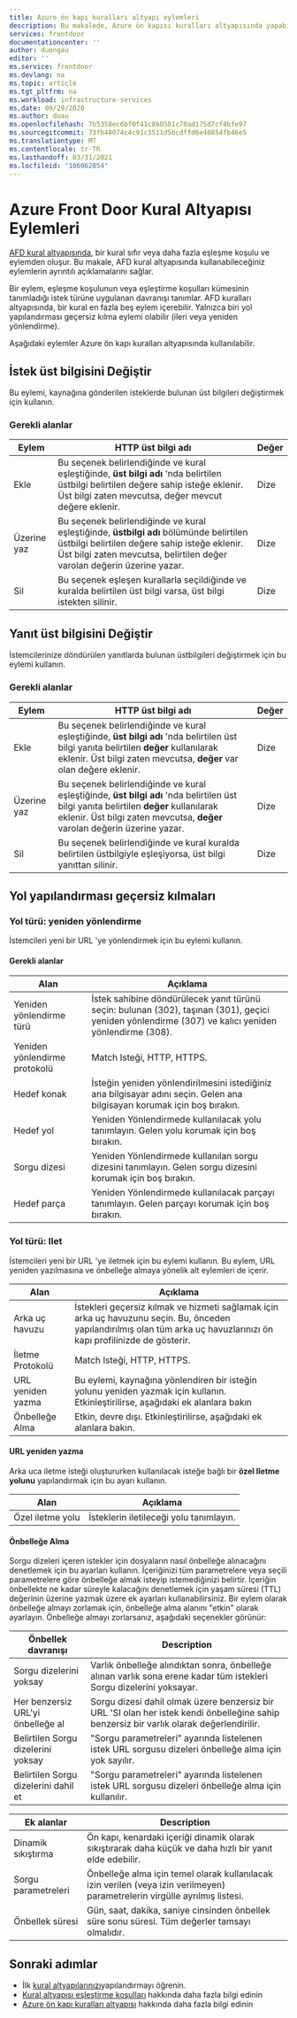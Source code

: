 ```yaml
---
title: Azure ön kapı kuralları altyapı eylemleri
description: Bu makalede, Azure ön kapısı kuralları altyapısında yapabileceğiniz çeşitli eylemlerin bir listesi sunulmaktadır.
services: frontdoor
documentationcenter: ''
author: duongau
editor: ''
ms.service: frontdoor
ms.devlang: na
ms.topic: article
ms.tgt_pltfrm: na
ms.workload: infrastructure-services
ms.date: 09/29/2020
ms.author: duau
ms.openlocfilehash: 7b5358ec6bf0f41c860501c70ad175d7cf4bfe97
ms.sourcegitcommit: 73fb48074c4c91c3511d5bcdffd6e40854fb46e5
ms.translationtype: MT
ms.contentlocale: tr-TR
ms.lasthandoff: 03/31/2021
ms.locfileid: "106062854"
---
```

# <a name="azure-front-door-rules-engine-actions"></a>Azure Front Door Kural Altyapısı Eylemleri

[AFD kural altyapısında](front-door-rules-engine.md), bir kural sıfır veya daha fazla eşleşme koşulu ve eylemden oluşur. Bu makale, AFD kural altyapısında kullanabileceğiniz eylemlerin ayrıntılı açıklamalarını sağlar.

Bir eylem, eşleşme koşulunun veya eşleştirme koşulları kümesinin tanımladığı istek türüne uygulanan davranışı tanımlar. AFD kuralları altyapısında, bir kural en fazla beş eylem içerebilir. Yalnızca biri yol yapılandırması geçersiz kılma eylemi olabilir (ileri veya yeniden yönlendirme).

Aşağıdaki eylemler Azure ön kapı kuralları altyapısında kullanılabilir.  

## <a name="modify-request-header"></a>İstek üst bilgisini Değiştir

Bu eylemi, kaynağına gönderilen isteklerde bulunan üst bilgileri değiştirmek için kullanın.

### <a name="required-fields"></a>Gerekli alanlar

Eylem | HTTP üst bilgi adı | Değer
-------|------------------|------
Ekle | Bu seçenek belirlendiğinde ve kural eşleştiğinde, **üst bilgi adı** 'nda belirtilen üstbilgi belirtilen değere sahip isteğe eklenir. Üst bilgi zaten mevcutsa, değer mevcut değere eklenir. | Dize
Üzerine yaz | Bu seçenek belirlendiğinde ve kural eşleştiğinde, **üstbilgi adı** bölümünde belirtilen üstbilgi belirtilen değere sahip isteğe eklenir. Üst bilgi zaten mevcutsa, belirtilen değer varolan değerin üzerine yazar. | Dize
Sil | Bu seçenek eşleşen kurallarla seçildiğinde ve kuralda belirtilen üst bilgi varsa, üst bilgi istekten silinir. | Dize

## <a name="modify-response-header"></a>Yanıt üst bilgisini Değiştir

İstemcilerinize döndürülen yanıtlarda bulunan üstbilgileri değiştirmek için bu eylemi kullanın.

### <a name="required-fields"></a>Gerekli alanlar

Eylem | HTTP üst bilgi adı | Değer
-------|------------------|------
Ekle | Bu seçenek belirlendiğinde ve kural eşleştiğinde, **üst bilgi adı** 'nda belirtilen üst bilgi yanıta belirtilen **değer** kullanılarak eklenir. Üst bilgi zaten mevcutsa, **değer** var olan değere eklenir. | Dize
Üzerine yaz | Bu seçenek belirlendiğinde ve kural eşleştiğinde, **üst bilgi adı** 'nda belirtilen üst bilgi yanıta belirtilen **değer** kullanılarak eklenir. Üst bilgi zaten mevcutsa, **değer** varolan değerin üzerine yazar. | Dize
Sil | Bu seçenek belirlendiğinde ve kural kuralda belirtilen üstbilgiyle eşleşiyorsa, üst bilgi yanıttan silinir. | Dize

## <a name="route-configuration-overrides"></a>Yol yapılandırması geçersiz kılmaları 

### <a name="route-type-redirect"></a>Yol türü: yeniden yönlendirme

İstemcileri yeni bir URL 'ye yönlendirmek için bu eylemi kullanın. 

#### <a name="required-fields"></a>Gerekli alanlar

Alan | Açıklama 
------|------------
Yeniden yönlendirme türü | İstek sahibine döndürülecek yanıt türünü seçin: bulunan (302), taşınan (301), geçici yeniden yönlendirme (307) ve kalıcı yeniden yönlendirme (308).
Yeniden yönlendirme protokolü | Match Isteği, HTTP, HTTPS.
Hedef konak | İsteğin yeniden yönlendirilmesini istediğiniz ana bilgisayar adını seçin. Gelen ana bilgisayarı korumak için boş bırakın.
Hedef yol | Yeniden Yönlendirmede kullanılacak yolu tanımlayın. Gelen yolu korumak için boş bırakın.  
Sorgu dizesi | Yeniden Yönlendirmede kullanılan sorgu dizesini tanımlayın. Gelen sorgu dizesini korumak için boş bırakın. 
Hedef parça | Yeniden Yönlendirmede kullanılacak parçayı tanımlayın. Gelen parçayı korumak için boş bırakın. 


### <a name="route-type-forward"></a>Yol türü: Ilet

İstemcileri yeni bir URL 'ye iletmek için bu eylemi kullanın. Bu eylem, URL yeniden yazılmasına ve önbelleğe almaya yönelik alt eylemleri de içerir. 

Alan | Açıklama 
------|------------
Arka uç havuzu | İstekleri geçersiz kılmak ve hizmeti sağlamak için arka uç havuzunu seçin. Bu, önceden yapılandırılmış olan tüm arka uç havuzlarınızı ön kapı profilinizde de gösterir. 
İletme Protokolü | Match Isteği, HTTP, HTTPS.
URL yeniden yazma | Bu eylemi, kaynağına yönlendiren bir isteğin yolunu yeniden yazmak için kullanın. Etkinleştirilirse, aşağıdaki ek alanlara bakın
Önbelleğe Alma | Etkin, devre dışı. Etkinleştirilirse, aşağıdaki ek alanlara bakın. 

#### <a name="url-rewrite"></a>URL yeniden yazma

Arka uca iletme isteği oluştururken kullanılacak isteğe bağlı bir **özel Iletme yolunu** yapılandırmak için bu ayarı kullanın.

Alan | Açıklama 
------|------------
Özel iletme yolu | İsteklerin iletileceği yolu tanımlayın. 

#### <a name="caching"></a>Önbelleğe Alma

Sorgu dizeleri içeren istekler için dosyaların nasıl önbelleğe alınacağını denetlemek için bu ayarları kullanın. İçeriğinizi tüm parametrelere veya seçili parametrelere göre önbelleğe almak isteyip istemediğinizi belirtir. İçeriğin önbellekte ne kadar süreyle kalacağını denetlemek için yaşam süresi (TTL) değerinin üzerine yazmak üzere ek ayarları kullanabilirsiniz. Bir eylem olarak önbelleğe almayı zorlamak için, önbelleğe alma alanını "etkin" olarak ayarlayın. Önbelleğe almayı zorlarsanız, aşağıdaki seçenekler görünür: 

Önbellek davranışı |  Description              
---------------|----------------
Sorgu dizelerini yoksay | Varlık önbelleğe alındıktan sonra, önbelleğe alınan varlık sona erene kadar tüm istekleri Sorgu dizelerini yoksayar.
Her benzersiz URL'yi önbelleğe al | Sorgu dizesi dahil olmak üzere benzersiz bir URL 'SI olan her istek kendi önbelleğine sahip benzersiz bir varlık olarak değerlendirilir.
Belirtilen Sorgu dizelerini yoksay | "Sorgu parametreleri" ayarında listelenen istek URL sorgusu dizeleri önbelleğe alma için yok sayılır.
Belirtilen Sorgu dizelerini dahil et | "Sorgu parametreleri" ayarında listelenen istek URL sorgusu dizeleri önbelleğe alma için kullanılır.

Ek alanlar |  Description 
------------------|---------------
Dinamik sıkıştırma | Ön kapı, kenardaki içeriği dinamik olarak sıkıştırarak daha küçük ve daha hızlı bir yanıt elde edebilir.
Sorgu parametreleri | Önbelleğe alma için temel olarak kullanılacak izin verilen (veya izin verilmeyen) parametrelerin virgülle ayrılmış listesi.
Önbellek süresi | Gün, saat, dakika, saniye cinsinden önbellek süre sonu süresi. Tüm değerler tamsayı olmalıdır. 

## <a name="next-steps"></a>Sonraki adımlar

- İlk [kural altyapılarınızı](front-door-tutorial-rules-engine.md)yapılandırmayı öğrenin. 
- [Kural altyapısı eşleştirme koşulları](front-door-rules-engine-match-conditions.md) hakkında daha fazla bilgi edinin
- [Azure ön kapı kuralları altyapısı](front-door-rules-engine.md) hakkında daha fazla bilgi edinin
